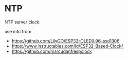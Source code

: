 # NTP
NTP server clock

use info from:
- https://github.com/LilyGO/ESP32-OLED0.96-ssd1306
- https://www.instructables.com/id/ESP32-Based-Clock/
- https://github.com/marcudanf/espclock
